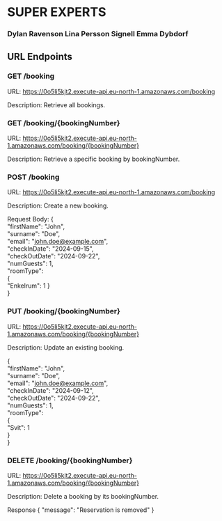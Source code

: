 # SUPER EXPERTS 

### Dylan Ravenson Lina Persson Signell Emma Dybdorf


## URL Endpoints 

### GET /booking 
URL: https://0o5li5kjt2.execute-api.eu-north-1.amazonaws.com/booking 

Description: Retrieve all bookings.


### GET /booking/{bookingNumber}
URL: https://0o5li5kjt2.execute-api.eu-north-1.amazonaws.com/booking/{bookingNumber}

Description: Retrieve a specific booking by bookingNumber.


### POST /booking 
URL: https://0o5li5kjt2.execute-api.eu-north-1.amazonaws.com/booking

Description: Create a new booking.

Request Body:
{<br/>
"firstName": "John",<br/>
"surname": "Doe",<br/>
"email": "john.doe@example.com",<br/>
"checkInDate": "2024-09-15",<br/>
"checkOutDate": "2024-09-22",<br/>
"numGuests": 1,<br/>
"roomType":<br/> {<br/>
   "Enkelrum": 1
  }<br/>
}


### PUT /booking/{bookingNumber}
URL: https://0o5li5kjt2.execute-api.eu-north-1.amazonaws.com/booking/{bookingNumber}

Description: Update an existing booking.


{<br/>
  "firstName": "John",<br/>
  "surname": "Doe",<br/>
  "email": "john.doe@example.com",<br/>
  "checkInDate": "2024-09-12",<br/>
  "checkOutDate": "2024-09-22",<br/>
  "numGuests": 1,<br/>
  "roomType":<br/> {<br/>
    "Svit": 1<br/>
  }<br/>
}


### DELETE /booking/{bookingNumber}
URL: https://0o5li5kjt2.execute-api.eu-north-1.amazonaws.com/booking/{bookingNumber}

Description: Delete a booking by its bookingNumber.


Response {
    "message": "Reservation is removed"
}
